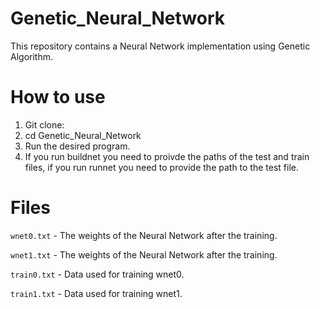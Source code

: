 # Genetic_Neural_Network
This repository contains a Neural Network implementation using Genetic Algorithm. 

# How to use
1. Git clone: 
2. cd Genetic_Neural_Network
3. Run the desired program.
4. If you run buildnet you need to proivde the paths of the test and train files, if you run runnet you need to provide the path to the test file.

# Files 
`wnet0.txt` - The weights of the Neural Network after the training. 

`wnet1.txt` - The weights of the Neural Network after the training. 

`train0.txt` - Data used for training wnet0. 

`train1.txt` - Data used for training wnet1. 
